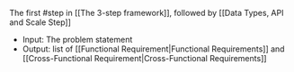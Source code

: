 The first #step in [[The 3-step framework]], followed by [[Data Types, API and Scale Step]]

- Input: The problem statement
- Output: list of [[Functional Requirement|Functional Requirements]] and [[Cross-Functional Requirement|Cross-Functional Requirements]]

